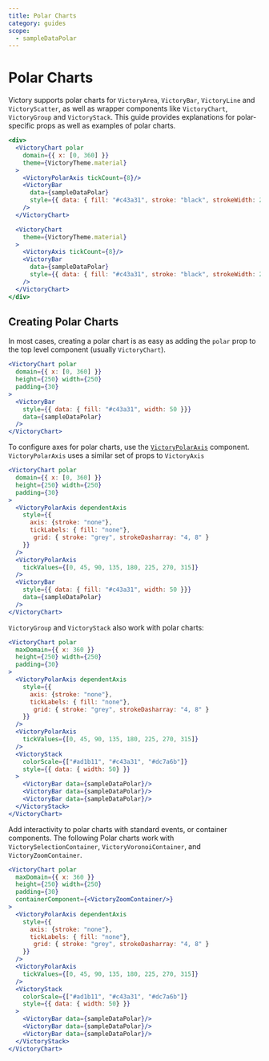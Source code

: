 ```yaml
---
title: Polar Charts
category: guides
scope:
  - sampleDataPolar
---
```

# Polar Charts

Victory supports polar charts for `VictoryArea`, `VictoryBar`, `VictoryLine` and `VictoryScatter`, as well as wrapper components like `VictoryChart`, `VictoryGroup` and `VictoryStack`. This guide provides explanations for polar-specific props as well as examples of polar charts.

```jsx live
<div>
  <VictoryChart polar
    domain={{ x: [0, 360] }}
    theme={VictoryTheme.material}
  >
    <VictoryPolarAxis tickCount={8}/>
    <VictoryBar
      data={sampleDataPolar}
      style={{ data: { fill: "#c43a31", stroke: "black", strokeWidth: 2 }}}
    />
  </VictoryChart>

  <VictoryChart
    theme={VictoryTheme.material}
  >
    <VictoryAxis tickCount={8}/>
    <VictoryBar
      data={sampleDataPolar}
      style={{ data: { fill: "#c43a31", stroke: "black", strokeWidth: 2 }}}
    />
  </VictoryChart>
</div>
```
## Creating Polar Charts

In most cases, creating a polar chart is as easy as adding the `polar` prop to the top level component (usually `VictoryChart`).

```jsx live
<VictoryChart polar
  domain={{ x: [0, 360] }}
  height={250} width={250}
  padding={30}
>
  <VictoryBar
    style={{ data: { fill: "#c43a31", width: 50 }}}
    data={sampleDataPolar}
  />
</VictoryChart>
```

To configure axes for polar charts, use the [`VictoryPolarAxis`][] component. `VictoryPolarAxis` uses a similar set of props to `VictoryAxis`

```jsx live
<VictoryChart polar
  domain={{ x: [0, 360] }}
  height={250} width={250}
  padding={30}
>
  <VictoryPolarAxis dependentAxis
    style={{
      axis: {stroke: "none"},
      tickLabels: { fill: "none"},
       grid: { stroke: "grey", strokeDasharray: "4, 8" }
    }}
  />
  <VictoryPolarAxis
    tickValues={[0, 45, 90, 135, 180, 225, 270, 315]}
  />
  <VictoryBar
    style={{ data: { fill: "#c43a31", width: 50 }}}
    data={sampleDataPolar}
  />
</VictoryChart>
```

`VictoryGroup` and `VictoryStack` also work with polar charts:

```jsx live
<VictoryChart polar
  maxDomain={{ x: 360 }}
  height={250} width={250}
  padding={30}
>
  <VictoryPolarAxis dependentAxis
    style={{
      axis: {stroke: "none"},
      tickLabels: { fill: "none"},
       grid: { stroke: "grey", strokeDasharray: "4, 8" }
    }}
  />
  <VictoryPolarAxis
    tickValues={[0, 45, 90, 135, 180, 225, 270, 315]}
  />
  <VictoryStack
    colorScale={["#ad1b11", "#c43a31", "#dc7a6b"]}
    style={{ data: { width: 50} }}
  >
    <VictoryBar data={sampleDataPolar}/>
    <VictoryBar data={sampleDataPolar}/>
    <VictoryBar data={sampleDataPolar}/>
  </VictoryStack>
</VictoryChart>
```

Add interactivity to polar charts with standard events, or container components. The following Polar charts work with `VictorySelectionContainer`, `VictoryVoronoiContainer`, and `VictoryZoomContainer`.

```jsx live
<VictoryChart polar
  maxDomain={{ x: 360 }}
  height={250} width={250}
  padding={30}
  containerComponent={<VictoryZoomContainer/>}
>
  <VictoryPolarAxis dependentAxis
    style={{
      axis: {stroke: "none"},
      tickLabels: { fill: "none"},
       grid: { stroke: "grey", strokeDasharray: "4, 8" }
    }}
  />
  <VictoryPolarAxis
    tickValues={[0, 45, 90, 135, 180, 225, 270, 315]}
  />
  <VictoryStack
    colorScale={["#ad1b11", "#c43a31", "#dc7a6b"]}
    style={{ data: { width: 50} }}
  >
    <VictoryBar data={sampleDataPolar}/>
    <VictoryBar data={sampleDataPolar}/>
    <VictoryBar data={sampleDataPolar}/>
  </VictoryStack>
</VictoryChart>
```


[`VictoryPolarAxis`]: /docs/victory-polar-axis
